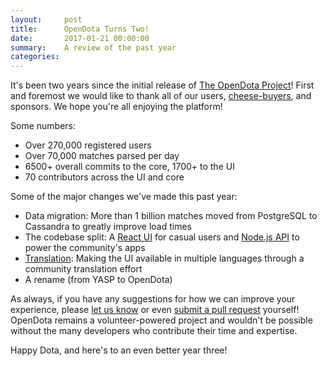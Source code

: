 ```yaml
---
layout:     post
title:      OpenDota Turns Two!
date:       2017-01-21 00:00:00
summary:    A review of the past year
categories: 
---
```


It's been two years since the initial release of [The OpenDota Project](https://github.com/odota)! First and foremost we would like to thank all of our users, [cheese-buyers](https://carry.opendota.com/), and sponsors. We hope you're all enjoying the platform! 

Some numbers:

* Over 270,000 registered users
* Over 70,000 matches parsed per day
* 6500+ overall commits to the core, 1700+ to the UI
* 70 contributors across the UI and core

Some of the major changes we've made this past year:

* Data migration: More than 1 billion matches moved from PostgreSQL to Cassandra to greatly improve load times
* The codebase split: A [React UI](https://github.com/odota/ui) for casual users and [Node.js API](https://github.com/odota/core) to power the community's apps
* [Translation](https://translate.opendota.com): Making the UI available in multiple languages through a community translation effort
* A rename (from YASP to OpenDota)

As always, if you have any suggestions for how we can improve your experience, please [let us know](https://discord.gg/0o5SQGbXuWCNDcaF) or even [submit a pull request](https://github.com/odota) yourself! OpenDota remains a volunteer-powered project and wouldn't be possible without the many developers who contribute their time and expertise.

Happy Dota, and here's to an even better year three! 
